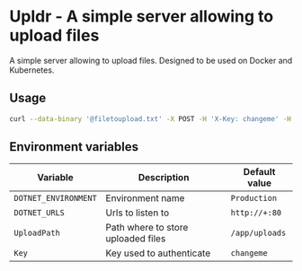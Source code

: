# Upldr - A simple server allowing to upload files

A simple server allowing to upload files. Designed to be used on Docker and Kubernetes.

## Usage

```bash
curl --data-binary '@filetoupload.txt' -X POST -H 'X-Key: changeme' -H 'X-File-Name: fileonserver.txt' -H 'Content-Type: application/octet-stream' http://upldr/upload -v
```

## Environment variables

| Variable | Description | Default value |
| -------- | ----------- | ------------- |
| `DOTNET_ENVIRONMENT` | Environment name | `Production` |
| `DOTNET_URLS` | Urls to listen to | `http://+:80` |
| `UploadPath` | Path where to store uploaded files | `/app/uploads` |
| `Key` | Key used to authenticate | `changeme` |
